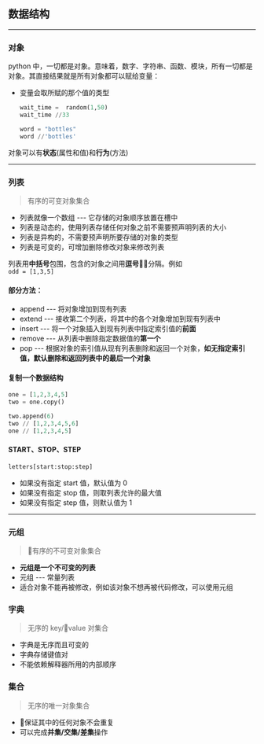 ## 数据结构
---
### 对象
python 中，一切都是对象。意味着，数字、字符串、函数、模块，所有一切都是对象。其直接结果就是所有对象都可以赋给变量：
  - 变量会取所赋的那个值的类型
    ```py
    wait_time =  random(1,50)
    wait_time //33
    ```
    ```py
    word = "bottles"
    word //'bottles'
    ```

对象可以有**状态**(属性和值)和**行为**(方法)

---

### 列表  
> 有序的可变对象集合
- 列表就像一个数组 --- 它存储的对象顺序放置在槽中
- 列表是动态的，使用列表存储任何对象之前不需要预声明列表的大小
- 列表是异构的，不需要预声明所要存储的对象的类型
- 列表是可变的，可增加删除修改对象来修改列表

列表用**中括号**包围，包含的对象之间用**逗号**分隔。例如  
`odd = [1,3,5]`  

#### **部分方法：**
- append --- 将对象增加到现有列表
- extend --- 接收第二个列表，将其中的各个对象增加到现有列表中
- insert --- 将一个对象插入到现有列表中指定索引值的**前面**
- remove --- 从列表中删除指定数据值的**第一个**
- pop --- 根据对象的索引值从现有列表删除和返回一个对象，**如无指定索引值，默认删除和返回列表中的最后一个对象**

#### 复制一个数据结构
```py
one = [1,2,3,4,5]
two = one.copy()

two.append(6)
two // [1,2,3,4,5,6]
one // [1,2,3,4,5]
```

#### START、STOP、STEP
```py
letters[start:stop:step]
```
- 如果没有指定 start 值，默认值为 0
- 如果没有指定 stop 值，则取列表允许的最大值
- 如果没有指定 step 值，则默认值为 1

---

### 元组  
> 有序的不可变对象集合 
- **元组是一个不可变的列表**
- 元组 --- 常量列表
- 适合对象不能再被修改，例如该对象不想再被代码修改，可以使用元组


### 字典
> 无序的 key/value 对集合

- 字典是无序而且可变的
- 字典存储键值对
- 不能依赖解释器所用的内部顺序

### 集合
> 无序的唯一对象集合
- 保证其中的任何对象不会重复
- 可以完成**并集/交集/差集**操作
